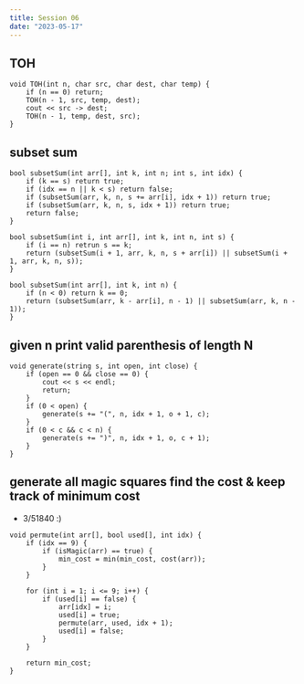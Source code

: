 ```yaml
---
title: Session 06
date: "2023-05-17"
---
```


<!-- %% 17/05/2023 %% -->

## TOH

```
void TOH(int n, char src, char dest, char temp) {
	if (n == 0) return;
	TOH(n - 1, src, temp, dest);
	cout << src -> dest;
	TOH(n - 1, temp, dest, src);
}
```

## subset sum

```
bool subsetSum(int arr[], int k, int n; int s, int idx) {
	if (k == s) return true;
	if (idx == n || k < s) return false;
	if (subsetSum(arr, k, n, s += arr[i], idx + 1)) return true;
	if (subsetSum(arr, k, n, s, idx + 1)) return true;
	return false;
}
```

```
bool subsetSum(int i, int arr[], int k, int n, int s) {
	if (i == n) retrun s == k;
	return (subsetSum(i + 1, arr, k, n, s + arr[i]) || subsetSum(i + 1, arr, k, n, s));
}
```

```
bool subsetSum(int arr[], int k, int n) {
	if (n < 0) return k == 0;
	return (subsetSum(arr, k - arr[i], n - 1) || subsetSum(arr, k, n - 1));
}
```

## given n print valid parenthesis of length N

```
void generate(string s, int open, int close) {
	if (open == 0 && close == 0) {
		cout << s << endl;
		return;
	}
	if (0 < open) {
		generate(s += "(", n, idx + 1, o + 1, c);
	}
	if (0 < c && c < n) {
		generate(s += ")", n, idx + 1, o, c + 1);
	}
}
```

## generate all magic squares find the cost & keep track of minimum cost

- 3/51840 :)

```
void permute(int arr[], bool used[], int idx) {
	if (idx == 9) {
		if (isMagic(arr) == true) {
			min_cost = min(min_cost, cost(arr));
		}
	}

	for (int i = 1; i <= 9; i++) {
		if (used[i] == false) {
			arr[idx] = i;
			used[i] = true;
			permute(arr, used, idx + 1);
			used[i] = false;
		}
	}

	return min_cost;
}
```
